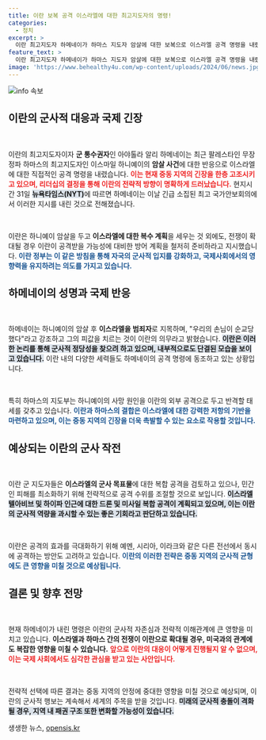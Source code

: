 ```yaml
---
title: 이란 보복 공격 이스라엘에 대한 최고지도자의 명령!
categories:
  - 정치
excerpt: >
  이란 최고지도자 하메네이가 하마스 지도자 암살에 대한 보복으로 이스라엘 공격 명령을 내렸습니다. 이란의 반격 계획과 군사 작전 검토 소식에 긴장감이 고조되며, 전쟁이 확산될 우려가 커지고 있습니다.
feature_text: >
  이란 최고지도자 하메네이가 하마스 지도자 암살에 대한 보복으로 이스라엘 공격 명령을 내렸습니다. 이란의 반격 계획과 군사 작전 검토 소식에 긴장감이 고조되며, 전쟁이 확산될 우려가 커지고 있습니다.
image: 'https://www.behealthy4u.com/wp-content/uploads/2024/06/news.jpg'
---
```


<p><img src="https://www.behealthy4u.com/wp-content/uploads/2024/06/news.jpg" alt="info 속보" /></p>

<h2 data-ke-size="size26">이란의 군사적 대응과 국제 긴장</h2>

<p data-ke-size="size16">&nbsp;</p>

<p>이란의 최고지도자이자 <b>군 통수권자</b>인 아야톨라 알리 하메네이는 최근 팔레스타인 무장정파 하마스의 최고지도자인 이스마일 하니예이의 <b>암살 사건</b>에 대한 반응으로 이스라엘에 대한 직접적인 공격 명령을 내렸습니다. <b><span style="color: #ee2323;">이는 현재 중동 지역의 긴장을 한층 고조시키고 있으며, 리더십의 결정을 통해 이란의 전략적 방향이 명확하게 드러났습니다.</span></b> 현지시간 31일 <b><span style="background-color: #21538527;">뉴욕타임스(NYT)</span></b>에 따르면 하메네이는 이날 긴급 소집된 최고 국가안보회의에서 이러한 지시를 내린 것으로 전해졌습니다.</p>

<p data-ke-size="size16">&nbsp;</p>

<p>이란은 하니예이 암살을 두고 <b>이스라엘에 대한 복수 계획</b>을 세우는 것 외에도, 전쟁이 확대될 경우 이란이 공격받을 가능성에 대비한 방어 계획을 철저히 준비하라고 지시했습니다. <b><span style="color: #1a5490;">이란 정부는 이 같은 방침을 통해 자국의 군사적 입지를 강화하고, 국제사회에서의 영향력을 유지하려는 의도를 가지고 있습니다.</span></b></p>

<h2 data-ke-size="size26">하메네이의 성명과 국제 반응</h2>

<p data-ke-size="size16">&nbsp;</p>

<p>하메네이는 하니예이의 암살 후 <b>이스라엘을 범죄자</b>로 지목하며, "우리의 손님이 순교당했다"라고 강조하고 그의 피값을 치르는 것이 이란의 의무라고 밝혔습니다. <b><span style="background-color: #21538527;">이란은 이러한 논리를 통해 군사적 정당성을 찾으려 하고 있으며, 내부적으로도 단결된 모습을 보이고 있습니다.</span></b> 이란 내의 다양한 세력들도 하메네이의 공격 명령에 동조하고 있는 상황입니다.</p>

<p data-ke-size="size16">&nbsp;</p>

<p>특히 하마스의 지도부는 하니예이의 사망 원인을 이란의 외부 공격으로 두고 반격할 태세를 갖추고 있습니다. <b><span style="color: #1a5490;">이란과 하마스의 결합은 이스라엘에 대한 강력한 저항의 기반을 마련하고 있으며, 이는 중동 지역의 긴장을 더욱 촉발할 수 있는 요소로 작용할 것입니다.</span></b></p>

<h2 data-ke-size="size26">예상되는 이란의 군사 작전</h2>

<p data-ke-size="size16">&nbsp;</p>

<p>이란 군 지도자들은 <b>이스라엘의 군사 목표물</b>에 대한 복합 공격을 검토하고 있으나, 민간인 피해를 최소화하기 위해 전략적으로 공격 수위를 조절할 것으로 보입니다. <b><span style="background-color: #21538527;">이스라엘 텔아비브 및 하이파 인근에 대한 드론 및 미사일 복합 공격이 계획되고 있으며, 이는 이란의 군사적 역량을 과시할 수 있는 좋은 기회라고 판단하고 있습니다.</span></b></p>

<p data-ke-size="size16">&nbsp;</p>

<p>이란은 공격의 효과를 극대화하기 위해 예멘, 시리아, 이라크와 같은 다른 전선에서 동시에 공격하는 방안도 고려하고 있습니다. <b><span style="color: #1a5490;">이란의 이러한 전략은 중동 지역의 군사적 균형에도 큰 영향을 미칠 것으로 예상됩니다.</span></b></p>

<h2 data-ke-size="size26">결론 및 향후 전망</h2>

<p data-ke-size="size16">&nbsp;</p>

<p>현재 하메네이가 내린 명령은 이란의 군사적 자존심과 전략적 이해관계에 큰 영향을 미치고 있습니다. <b>이스라엘과 하마스 간의 전쟁이 이란으로 확대될 경우, 미국과의 관계에도 복잡한 영향을 미칠 수 있습니다.</b> <b><span style="color: #ee2323;">앞으로 이란의 대응이 어떻게 진행될지 알 수 없으며, 이는 국제 사회에서도 심각한 관심을 받고 있는 사안입니다.</span></b></p>

<p data-ke-size="size16">&nbsp;</p>

<p>전략적 선택에 따른 결과는 중동 지역의 안정에 중대한 영향을 미칠 것으로 예상되며, 이란의 군사적 행보는 계속해서 세계의 주목을 받을 것입니다. <b><span style="background-color: #21538527;">미래의 군사적 충돌이 격화될 경우, 지역 내 패권 구조 또한 변화할 가능성이 있습니다.</span></b></p>
생생한 뉴스, <a href="https://opensis.kr" rel="dofollow">opensis.kr</a>


